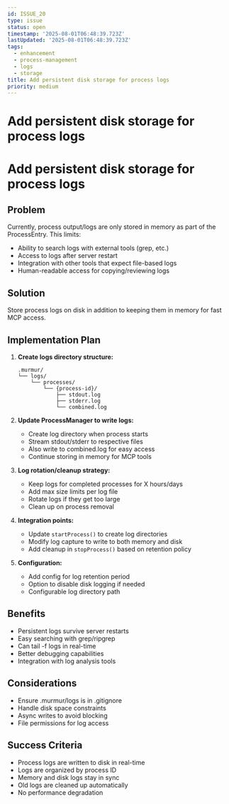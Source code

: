 ```yaml
---
id: ISSUE_20
type: issue
status: open
timestamp: '2025-08-01T06:48:39.723Z'
lastUpdated: '2025-08-01T06:48:39.723Z'
tags:
  - enhancement
  - process-management
  - logs
  - storage
title: Add persistent disk storage for process logs
priority: medium
---
```


# Add persistent disk storage for process logs

# Add persistent disk storage for process logs

## Problem
Currently, process output/logs are only stored in memory as part of the ProcessEntry. This limits:
- Ability to search logs with external tools (grep, etc.)
- Access to logs after server restart
- Integration with other tools that expect file-based logs
- Human-readable access for copying/reviewing logs

## Solution
Store process logs on disk in addition to keeping them in memory for fast MCP access.

## Implementation Plan

1. **Create logs directory structure:**
   ```
   .murmur/
   └── logs/
       └── processes/
           └── {process-id}/
               ├── stdout.log
               ├── stderr.log
               └── combined.log
   ```

2. **Update ProcessManager to write logs:**
   - Create log directory when process starts
   - Stream stdout/stderr to respective files
   - Also write to combined.log for easy access
   - Continue storing in memory for MCP tools

3. **Log rotation/cleanup strategy:**
   - Keep logs for completed processes for X hours/days
   - Add max size limits per log file
   - Rotate logs if they get too large
   - Clean up on process removal

4. **Integration points:**
   - Update `startProcess()` to create log directories
   - Modify log capture to write to both memory and disk
   - Add cleanup in `stopProcess()` based on retention policy

5. **Configuration:**
   - Add config for log retention period
   - Option to disable disk logging if needed
   - Configurable log directory path

## Benefits
- Persistent logs survive server restarts
- Easy searching with grep/ripgrep
- Can tail -f logs in real-time
- Better debugging capabilities
- Integration with log analysis tools

## Considerations
- Ensure .murmur/logs is in .gitignore
- Handle disk space constraints
- Async writes to avoid blocking
- File permissions for log access

## Success Criteria
- Process logs are written to disk in real-time
- Logs are organized by process ID
- Memory and disk logs stay in sync
- Old logs are cleaned up automatically
- No performance degradation